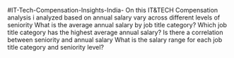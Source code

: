 #IT-Tech-Compensation-Insights-India-
On  this IT&TECH Compensation  analysis i analyzed based on  annual salary vary across different levels of seniority 
What is the average annual salary by job title category?
Which job title category has the highest average annual salary?
Is there a correlation between seniority and annual salary
What is the salary range for each job title category and seniority level?
